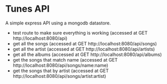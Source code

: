 # Tunes API

A simple express API using a mongodb datastore.

+ test route to make sure everything is working (accessed at GET http://localhost:8080/api)
+ get all the songs (accessed at GET http://localhost:8080/api/songs)
+ get all the artist (accessed at GET http://localhost:8080/api/artists)
+ get all the albums (accessed at GET http://localhost:8080/api/albums)
+ get the songs that match name (accessed at GET http://localhost:8080/api/songs/name:name)
+ get the songs that by artist (accessed at GET http://localhost:8080/api/songs/artist:artist)
